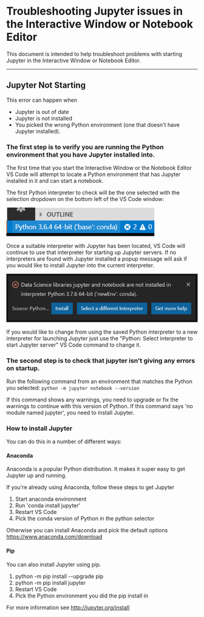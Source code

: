 # Troubleshooting Jupyter issues in the Interactive Window or Notebook Editor

This document is intended to help troubleshoot problems with starting Jupyter in the Interactive Window or Notebook Editor.

---

## Jupyter Not Starting

This error can happen when

-   Jupyter is out of date
-   Jupyter is not installed
-   You picked the wrong Python environment (one that doesn't have Jupyter installed).

### The first step is to verify you are running the Python environment that you have Jupyter installed into.

The first time that you start the Interactive Window or the Notebook Editor VS Code will attempt to locate a Python environment that has Jupyter installed in it and can start a notebook.

The first Python interpreter to check will be the one selected with the selection dropdown on the bottom left of the VS Code window:

![selector](resources/PythonSelector.png)

Once a suitable interpreter with Jupyter has been located, VS Code will continue to use that interpreter for starting up Jupyter servers.
If no interpreters are found with Jupyter installed a popup message will ask if you would like to install Jupyter into the current interpreter.

![install Jupyter](resources/InstallJupyter.png)

If you would like to change from using the saved Python interpreter to a new interpreter for launching Jupyter just use the "Python: Select interpreter to start Jupyter server" VS Code command to change it.

### The second step is to check that jupyter isn't giving any errors on startup.

Run the following command from an environment that matches the Python you selected:
`python -m jupyter notebook --version`

If this command shows any warnings, you need to upgrade or fix the warnings to continue with this version of Python.
If this command says 'no module named jupyter', you need to install Jupyter.

### How to install Jupyter

You can do this in a number of different ways:

#### Anaconda

Anaconda is a popular Python distribution. It makes it super easy to get Jupyter up and running.

If you're already using Anaconda, follow these steps to get Jupyter

1. Start anaconda environment
1. Run 'conda install jupyter'
1. Restart VS Code
1. Pick the conda version of Python in the python selector

Otherwise you can install Anaconda and pick the default options
https://www.anaconda.com/download

#### Pip

You can also install Jupyter using pip.

1. python -m pip install --upgrade pip
1. python -m pip install jupyter
1. Restart VS Code
1. Pick the Python environment you did the pip install in

For more information see
http://jupyter.org/install
